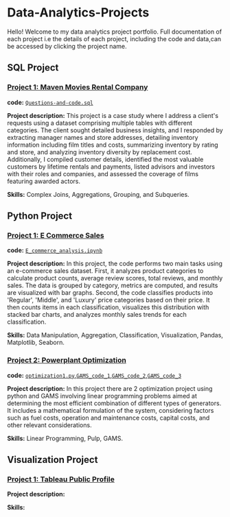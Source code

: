 # Data-Analytics-Projects
Hello! Welcome to my data analytics project portfolio. Full documentation of each project i.e the details of each project, including the code and data,can be accessed by clicking the project name.

## SQL Project
### [Project 1: Maven Movies Rental Company](https://github.com/andidwikiy/Maven-movies-rental-company.git)
**code:** [`Questions-and-code.sql`](https://github.com/andidwikiy/Maven-movies-rental-company/blob/54b71e81e99a6b6e8ac8d56b0237f547ec4fd1eb/Questions-and-code.sql)

**Project description:** This project is a case study where I address a client's requests using a dataset comprising multiple tables with different categories. The client sought detailed business insights, and I responded by extracting manager names and store addresses, detailing inventory information including film titles and costs, summarizing inventory by rating and store, and analyzing inventory diversity by replacement cost. Additionally, I compiled customer details, identified the most valuable customers by lifetime rentals and payments, listed advisors and investors with their roles and companies, and assessed the coverage of films featuring awarded actors.

**Skills:** Complex Joins, Aggregations, Grouping, and Subqueries.

## Python Project
### [Project 1: E Commerce Sales](https://github.com/andidwikiy/E_commerce_sales_analysis.git)
**code:** [`E_commerce_analysis.ipynb`](https://github.com/andidwikiy/E_commerce_sales/blob/db0e27ce7a95cc637fed277517350a675ef8f8c9/E_commerce_analysis.ipynb)

**Project description:** In this project, the code performs two main tasks using an e-commerce sales dataset. First, it analyzes product categories to calculate product counts, average review scores, total reviews, and monthly sales. The data is grouped by category, metrics are computed, and results are visualized with bar graphs. Second, the code classifies products into 'Regular', 'Middle', and 'Luxury' price categories based on their price. It then counts items in each classification, visualizes this distribution with stacked bar charts, and analyzes monthly sales trends for each classification.

**Skills:** Data Manipulation, Aggregation, Classification, Visualization, Pandas, Matplotlib, Seaborn.

### [Project 2: Powerplant Optimization](https://github.com/andidwikiy/Powerplant-Optimization.git)
**code:** [`optimization1.py`](https://github.com/andidwikiy/Powerplant-Optimization/blob/ede87d9416dea7d05b61aa0eed708b654a19d1e7/Optimization_Problem/optimization1.py),[`GAMS_code_1`](https://github.com/andidwikiy/Powerplant-Optimization/blob/3e9a6fc84a4ecda7ea63db24b45c1643757b71d6/Optimization_Problem_2/ScenarioA.gms),[`GAMS_code_2`](https://github.com/andidwikiy/Powerplant-Optimization/blob/ede87d9416dea7d05b61aa0eed708b654a19d1e7/Optimization_Problem_2/ScenarioB.gms),[`GAMS_code_3`](https://github.com/andidwikiy/Powerplant-Optimization/blob/ede87d9416dea7d05b61aa0eed708b654a19d1e7/Optimization_Problem_2/ScenarioB2.gms)

**Project description:** In this project there are 2 optimization project using python and GAMS involving linear programming problems aimed at determining the most efficient combination of different types of generators. It includes a mathematical formulation of the system, considering factors such as fuel costs, operation and maintenance costs, capital costs, and other relevant considerations.

**Skills:** Linear Programming, Pulp, GAMS.

## Visualization Project
### [Project 1: Tableau Public Profile](https://github.com/andidwikiy/Data_Visualization.git)
**Project description:**

**Skills:**
